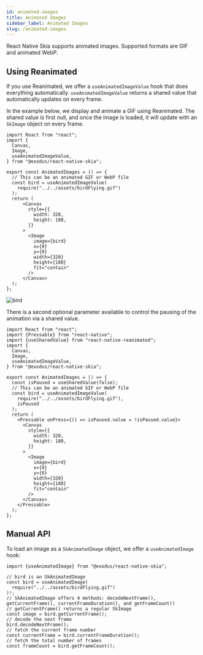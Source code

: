 ```yaml
---
id: animated-images
title: Animated Images
sidebar_label: Animated Images
slug: /animated-images
---
```


React Native Skia supports animated images. Supported formats are GIF and animated WebP.

## Using Reanimated

If you use Reanimated, we offer a `useAnimatedImageValue` hook that does everything automatically. `useAnimatedImageValue` returns a shared value that automatically updates on every frame.

In the example below, we display and animate a GIF using Reanimated. The shared value is first null, and once the image is loaded, it will update with an `SkImage` object on every frame.

```tsx twoslash
import React from "react";
import {
  Canvas,
  Image,
  useAnimatedImageValue,
} from "@exodus/react-native-skia";

export const AnimatedImages = () => {
  // This can be an animated GIF or WebP file
  const bird = useAnimatedImageValue(
    require("../../assets/birdFlying.gif")
  );
  return (
      <Canvas
        style={{
          width: 320,
          height: 180,
        }}
      >
        <Image
          image={bird}
          x={0}
          y={0}
          width={320}
          height={180}
          fit="contain"
        />
      </Canvas>
  );
};

```

![bird](assets/bird.gif)

There is a second optional parameter available to control the pausing of the animation via a shared value.

```tsx twoslash
import React from "react";
import {Pressable} from "react-native";
import {useSharedValue} from "react-native-reanimated";
import {
  Canvas,
  Image,
  useAnimatedImageValue,
} from "@exodus/react-native-skia";

export const AnimatedImages = () => {
  const isPaused = useSharedValue(false);
  // This can be an animated GIF or WebP file
  const bird = useAnimatedImageValue(
    require("../../assets/birdFlying.gif"),
    isPaused
  );
  return (
    <Pressable onPress={() => isPaused.value = !isPaused.value}>
      <Canvas
        style={{
          width: 320,
          height: 180,
        }}
      >
        <Image
          image={bird}
          x={0}
          y={0}
          width={320}
          height={180}
          fit="contain"
        />
      </Canvas>
    </Pressable>
  );
};

```

## Manual API

To load an image as a `SkAnimatedImage` object, we offer a `useAnimatedImage` hook:

```tsx twoslash
import {useAnimatedImage} from "@exodus/react-native-skia";

// bird is an SkAnimatedImage
const bird = useAnimatedImage(
  require("../../assets/birdFlying.gif")
)!;
// SkAnimatedImage offers 4 methods: decodeNextFrame(), getCurrentFrame(), currentFrameDuration(), and getFrameCount()
// getCurrentFrame() returns a regular SkImage
const image = bird.getCurrentFrame();
// decode the next frame
bird.decodeNextFrame();
// fetch the current frame number
const currentFrame = bird.currentFrameDuration();
// fetch the total number of frames
const frameCount = bird.getFrameCount();
```
